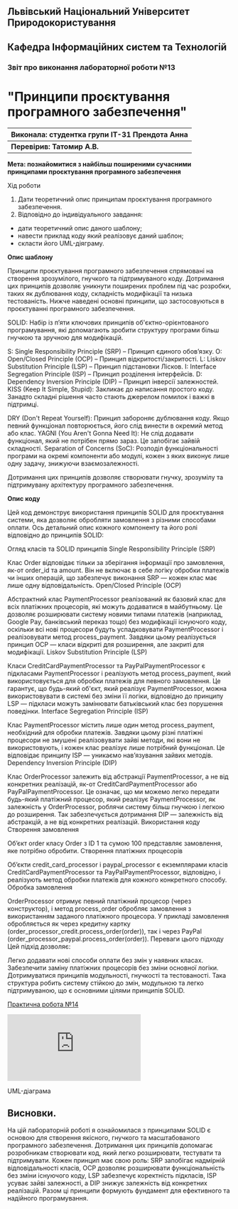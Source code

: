 ## Львівський Національний Університет Природокористування
## Кафедра Інформаційних систем та Технологій



### Звіт про виконання лабораторної роботи №13
# "Принципи проєктування програмного забезпечення"



| Виконала: студентка групи ІТ-31 Прендота Анна |
|----------------------------------------------|
| **Перевірив: Татомир А.В.**               |




**Мета: познайомитися з найбільш поширеними сучасними принципами проєктування програмного забезпечення**


Хід роботи

1. Дати теоретичний опис принципам проєктування програмного забезпечення.
2. Відповідно до індивідуального завдання:
- дати теоретичний опис даного шаблону;
- навести приклад коду який реалізовує даний шаблон;
- скласти його UML-діяграму.

**Опис шаблону**

Принципи проєктування програмного забезпечення спрямовані на створення зрозумілого, гнучкого та підтримуваного коду. Дотримання цих принципів дозволяє уникнути поширених проблем під час розробки, таких як дублювання коду, складність модифікації та низька тестованість. Нижче наведені основні принципи, що застосовуються в проєктуванні програмного забезпечення.

SOLID: Набір із п’яти ключових принципів об'єктно-орієнтованого програмування, які допомагають зробити структуру програми більш гнучкою та зручною для модифікацій.

S: Single Responsibility Principle (SRP) – Принцип єдиного обов’язку.
O: Open/Closed Principle (OCP) – Принцип відкритості/закритості.
L: Liskov Substitution Principle (LSP) – Принцип підстановки Лісков.
I: Interface Segregation Principle (ISP) – Принцип розділення інтерфейсів.
D: Dependency Inversion Principle (DIP) – Принцип інверсії залежностей.
KISS (Keep It Simple, Stupid): Закликає до написання простого коду. Занадто складні рішення часто стають джерелом помилок і важкі в підтримці.

DRY (Don't Repeat Yourself): Принцип забороняє дублювання коду. Якщо певний функціонал повторюється, його слід винести в окремий метод або клас.
YAGNI (You Aren't Gonna Need It): Не слід додавати функціонал, який не потрібен прямо зараз. Це запобігає зайвій складності.
Separation of Concerns (SoC): Розподіл функціональності програми на окремі компоненти або модулі, кожен з яких виконує лише одну задачу, знижуючи взаємозалежності.

Дотримання цих принципів дозволяє створювати гнучку, зрозумілу та підтримувану архітектуру програмного забезпечення.

**Опис коду**

Цей код демонструє використання принципів SOLID для проєктування системи, яка дозволяє обробляти замовлення з різними способами оплати. Ось детальний опис кожного компоненту та його ролі відповідно до принципів SOLID:

Огляд класів та SOLID принципів
Single Responsibility Principle (SRP)

Клас Order відповідає тільки за зберігання інформації про замовлення, як-от order_id та amount. Він не включає в себе логіку обробки платежів чи інших операцій, що забезпечує виконання SRP — кожен клас має лише одну відповідальність.
Open/Closed Principle (OCP)

Абстрактний клас PaymentProcessor реалізований як базовий клас для всіх платіжних процесорів, які можуть додаватися в майбутньому. Це дозволяє розширювати систему новими типами платежів (наприклад, Google Pay, банківський переказ тощо) без модифікації існуючого коду, оскільки всі нові процесори будуть успадковувати PaymentProcessor і реалізовувати метод process_payment. Завдяки цьому реалізується принцип OCP — класи відкриті для розширення, але закриті для модифікації.
Liskov Substitution Principle (LSP)

Класи CreditCardPaymentProcessor та PayPalPaymentProcessor є підкласами PaymentProcessor і реалізують метод process_payment, який використовується для обробки платежів для певного замовлення. Це гарантує, що будь-який об'єкт, який реалізує PaymentProcessor, можна використовувати в системі без зміни її логіки, відповідно до принципу LSP — підкласи можуть замінювати батьківський клас без порушення поведінки.
Interface Segregation Principle (ISP)

Клас PaymentProcessor містить лише один метод process_payment, необхідний для обробки платежів. Завдяки цьому різні платіжні процесори не змушені реалізовувати зайві методи, які вони не використовують, і кожен клас реалізує лише потрібний функціонал. Це відповідає принципу ISP — уникаємо нав’язування зайвих методів.
Dependency Inversion Principle (DIP)

Клас OrderProcessor залежить від абстракції PaymentProcessor, а не від конкретних реалізацій, як-от CreditCardPaymentProcessor або PayPalPaymentProcessor. Це означає, що ми можемо легко передати будь-який платіжний процесор, який реалізує PaymentProcessor, як залежність у OrderProcessor, роблячи систему більш гнучкою і легкою до розширення. Так забезпечується дотримання DIP — залежність від абстракцій, а не від конкретних реалізацій.
Використання коду
Створення замовлення

Об’єкт order класу Order з ID 1 та сумою 100 представляє замовлення, яке потрібно обробити.
Створення платіжних процесорів

Об’єкти credit_card_processor і paypal_processor є екземплярами класів CreditCardPaymentProcessor та PayPalPaymentProcessor, відповідно, і реалізують метод обробки платежів для кожного конкретного способу.
Обробка замовлення

OrderProcessor отримує певний платіжний процесор (через конструктор), і метод process_order обробляє замовлення з використанням заданого платіжного процесора.
У прикладі замовлення обробляється як через кредитну картку (order_processor_credit.process_order(order)), так і через PayPal (order_processor_paypal.process_order(order)).
Переваги цього підходу
Цей підхід дозволяє:

Легко додавати нові способи оплати без змін у наявних класах.
Забезпечити заміну платіжних процесорів без зміни основної логіки.
Дотримуватися принципів модульності, гнучкості та тестованості.
Така структура робить систему стійкою до змін, модульною та легко підтримуваною, що є основними цілями принципів SOLID.

[Практична робота №14](https://github.com/KhrystynaLutsiv/IT-21_OOP/blob/master/Anna_Prendota/lab%2014/text.py)

![UML-діаграма](https://github.com/KhrystynaLutsiv/IT-21_OOP/blob/master/Anna_Prendota/lab%2014/text.py) 

UML-діаграма

## Висновки. 

На цій лабораторній роботі я ознайомилася з принципами SOLID є основою для створення якісного, гнучкого та масштабованого програмного забезпечення. Дотримання цих принципів допомагає розробникам створювати код, який легко розширювати, тестувати та підтримувати. Кожен принцип має свою роль: SRP запобігає надмірній відповідальності класів, OCP дозволяє розширювати функціональність без зміни існуючого коду, LSP забезпечує коректність підкласів, ISP усуває зайві залежності, а DIP знижує залежність від конкретних реалізацій. Разом ці принципи формують фундамент для ефективного та надійного програмування.
